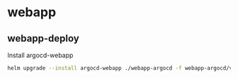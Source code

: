 # webapp

## webapp-deploy

Install argocd-webapp
```bash
helm upgrade --install argocd-webapp ./webapp-argocd -f webapp-argocd/values.yaml -n dev-webapp
```